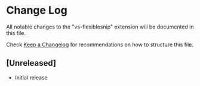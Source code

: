 # Change Log

All notable changes to the "vs-flexiblesnip" extension will be documented in this file.

Check [Keep a Changelog](http://keepachangelog.com/) for recommendations on how to structure this file.

## [Unreleased]

- Initial release